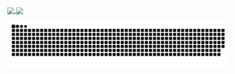 <div>
  <a href="https://github.com/henrique-arruda">
  <img height="180em"   align="center" src="https://github-readme-stats.vercel.app/api?username=henrique-arruda&show_icons=true&theme=jolly&include_all_commits=true&count_private=true"/>
    
  <img height="180em"  align="center" src="https://github-readme-stats.vercel.app/api/top-langs/?username=henrique-arruda&&layout=compact&hide=shell&theme=arcade"/>
<div  align="center"> 
 
  ![Snake animation](https://github.com/henrique-arruda/henrique-arruda/blob/output/github-contribution-grid-snake.svg)
 
</div>
